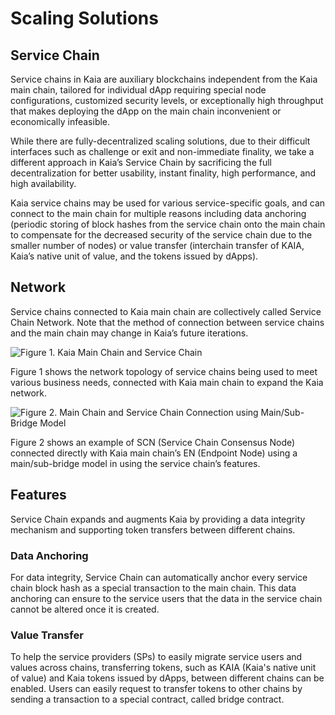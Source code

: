 # Scaling Solutions

## Service Chain <a id="service-chain"></a>

Service chains in Kaia are auxiliary blockchains independent from the Kaia main chain,
tailored for individual dApp requiring special node configurations, customized security levels,
or exceptionally high throughput that makes deploying the dApp on the main chain inconvenient or economically infeasible.

While there are fully-decentralized scaling solutions, due to their difficult interfaces such as challenge or exit and non-immediate finality,
we take a different approach in Kaia’s Service Chain by sacrificing the full decentralization for better usability,
instant finality, high performance, and high availability.

Kaia service chains may be used for various service-specific goals,
and can connect to the main chain for multiple reasons including data anchoring (periodic storing of block hashes
from the service chain onto the main chain to compensate for the decreased security of the service chain due to the smaller number of nodes) or
value transfer (interchain transfer of KAIA, Kaia’s native unit of value, and the tokens
issued by dApps).

## Network <a id="network"></a>

Service chains connected to Kaia main chain are collectively called Service Chain Network.
Note that the method of connection between service chains and the main chain may change in Kaia’s future iterations.

![Figure 1. Kaia Main Chain and Service Chain](/img/learn/mainchain_servicechain.png)

Figure 1 shows the network topology of service chains being used to meet various business needs, connected
with Kaia main chain to expand the Kaia network.

![Figure 2. Main Chain and Service Chain Connection using Main/Sub-Bridge Model](/img/learn/sc_connection.png)

Figure 2 shows an example of SCN (Service Chain Consensus Node) connected directly with Kaia main chain’s EN (Endpoint Node)
using a main/sub-bridge model in using the service chain’s features.

## Features <a id="features"></a>

Service Chain expands and augments Kaia by providing a data integrity mechanism and supporting token transfers between different chains.

### Data Anchoring <a id="data-anchoring"></a>

For data integrity, Service Chain can automatically anchor every service chain block hash as a special transaction to the main chain.
This data anchoring can ensure to the service users that the data in the service chain cannot be altered once it is created.

### Value Transfer <a id="value-transfer"></a>

To help the service providers (SPs) to easily migrate service users and values across chains,
transferring tokens, such as KAIA (Kaia's native unit of value) and Kaia tokens issued by dApps, between different chains can be enabled.
Users can easily request to transfer tokens to other chains by sending a transaction to a special contract, called bridge contract.
